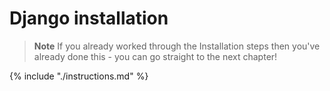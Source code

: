 # Django installation

> **Note** If you already worked through the Installation steps then you've already done this - you can go straight to the next chapter!

{% include "./instructions.md" %}

